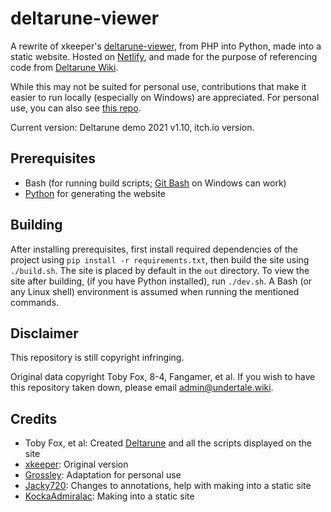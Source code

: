 # deltarune-viewer
A rewrite of xkeeper's [deltarune-viewer](https://mini.xkeeper.net/private/deltarune/), from PHP into Python, made into a static website. Hosted on [Netlify](https://www.netlify.com/), and made for the purpose of referencing code from [Deltarune Wiki](https://deltarune.fandom.com/).

While this may not be suited for personal use, contributions that make it easier to run locally (especially on Windows) are appreciated. For personal use, you can also see [this repo](https://github.com/Jacky720/deltarune-viewer).

Current version: Deltarune demo 2021 v1.10, itch.io version.

## Prerequisites
- Bash (for running build scripts; [Git Bash](https://git-scm.com/) on Windows can work)
- [Python](https://python.org/) for generating the website

## Building
After installing prerequisites, first install required dependencies of the project using `pip install -r requirements.txt`, then build the site using `./build.sh`. The site is placed by default in the `out` directory. To view the site after building, (if you have Python installed), run `./dev.sh`. A Bash (or any Linux shell) environment is assumed when running the mentioned commands.

## Disclaimer

This repository is still copyright infringing.

Original data copyright Toby Fox, 8-4, Fangamer, et al. If you wish to have this repository taken down, please email [admin@undertale.wiki](mailto:admin@undertale.wiki).

## Credits

- Toby Fox, et al: Created [Deltarune](https://deltarune.com/) and all the scripts displayed on the site
- [xkeeper](https://github.com/Xkeeper0): Original version
- [Grossley](https://github.com/Grossley): Adaptation for personal use
- [Jacky720](https://github.com/Jacky720): Changes to annotations, help with making into a static site
- [KockaAdmiralac](https://kocka.tech): Making into a static site
